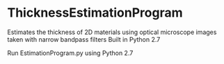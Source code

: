 # ThicknessEstimationProgram
Estimates the thickness of 2D materials using optical microscope images taken with narrow bandpass filters
Built in Python 2.7

Run EstimationProgram.py using Python 2.7
